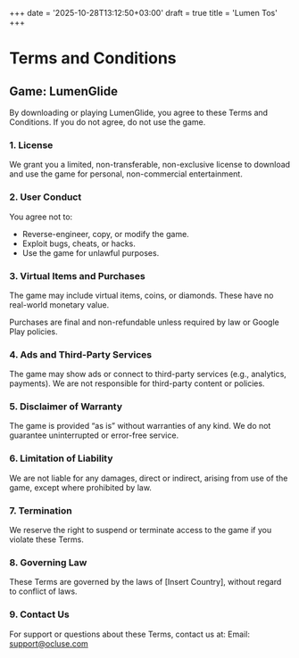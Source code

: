 +++
date = '2025-10-28T13:12:50+03:00'
draft = true
title = 'Lumen Tos'
+++
# Terms and Conditions

## Game: LumenGlide

By downloading or playing LumenGlide, you agree to these Terms and Conditions. If you do not agree, do not use the game.

### 1. License

We grant you a limited, non-transferable, non-exclusive license to download and use the game for personal, non-commercial entertainment.

### 2. User Conduct

You agree not to:

- Reverse-engineer, copy, or modify the game.
- Exploit bugs, cheats, or hacks.
- Use the game for unlawful purposes.

### 3. Virtual Items and Purchases

The game may include virtual items, coins, or diamonds. These have no real-world monetary value.

Purchases are final and non-refundable unless required by law or Google Play policies.

### 4. Ads and Third-Party Services

The game may show ads or connect to third-party services (e.g., analytics, payments). We are not responsible for third-party content or policies.

### 5. Disclaimer of Warranty

The game is provided “as is” without warranties of any kind. We do not guarantee uninterrupted or error-free service.

### 6. Limitation of Liability

We are not liable for any damages, direct or indirect, arising from use of the game, except where prohibited by law.

### 7. Termination

We reserve the right to suspend or terminate access to the game if you violate these Terms.

### 8. Governing Law

These Terms are governed by the laws of [Insert Country], without regard to conflict of laws.

### 9. Contact Us

For support or questions about these Terms, contact us at:
Email: support@ocluse.com

